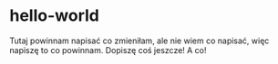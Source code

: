 # hello-world

Tutaj powinnam napisać co zmieniłam, ale nie wiem co napisać, więc napiszę to co powinnam.
Dopiszę coś jeszcze! A co!

